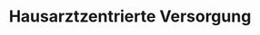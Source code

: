 ---
title: Hausarztzentrierte Versorgung
type: landing

sections:
  - block: markdown
    content:
      title: Hausarztzentrierte Versorgung
      subtitle: HzV
      text: Add any **markdown** formatted content here - text, images, videos, galleries - and even HTML code!
---
